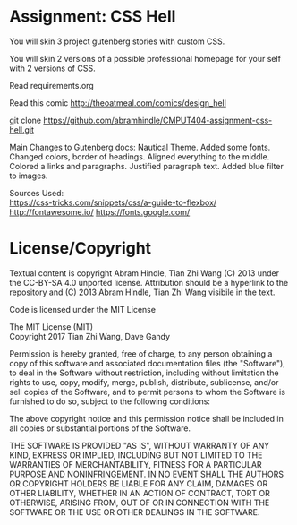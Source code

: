 Assignment: CSS Hell
====================

You will skin 3 project gutenberg stories with custom CSS.

You will skin 2 versions of a possible professional homepage for your
self with 2 versions of CSS.

Read requirements.org

Read this comic http://theoatmeal.com/comics/design_hell

git clone https://github.com/abramhindle/CMPUT404-assignment-css-hell.git

Main Changes to Gutenberg docs:
Nautical Theme.
Added some fonts.
Changed colors, border of headings.
Aligned everything to the middle.
Colored a links and paragraphs.
Justified paragraph text.
Added blue filter to images.

Sources Used:  
https://css-tricks.com/snippets/css/a-guide-to-flexbox/
http://fontawesome.io/
https://fonts.google.com/


License/Copyright
=================

Textual content is copyright Abram Hindle, Tian Zhi Wang (C) 2013 under the CC-BY-SA
4.0 unported license. Attribution should be a hyperlink to the
repository and (C) 2013 Abram Hindle, Tian Zhi Wang visibile in the text.

Code is licensed under the MIT License

The MIT License (MIT)  
Copyright 2017 Tian Zhi Wang, Dave Gandy 

Permission is hereby granted, free of charge, to any person obtaining a copy of this software and associated documentation files (the "Software"), to deal in the Software without restriction, including without limitation the rights to use, copy, modify, merge, publish, distribute, sublicense, and/or sell copies of the Software, and to permit persons to whom the Software is furnished to do so, subject to the following conditions:

The above copyright notice and this permission notice shall be included in all copies or substantial portions of the Software.

THE SOFTWARE IS PROVIDED "AS IS", WITHOUT WARRANTY OF ANY KIND, EXPRESS OR IMPLIED, INCLUDING BUT NOT LIMITED TO THE WARRANTIES OF MERCHANTABILITY, FITNESS FOR A PARTICULAR PURPOSE AND NONINFRINGEMENT. IN NO EVENT SHALL THE AUTHORS OR COPYRIGHT HOLDERS BE LIABLE FOR ANY CLAIM, DAMAGES OR OTHER LIABILITY, WHETHER IN AN ACTION OF CONTRACT, TORT OR OTHERWISE, ARISING FROM, OUT OF OR IN CONNECTION WITH THE SOFTWARE OR THE USE OR OTHER DEALINGS IN THE SOFTWARE.